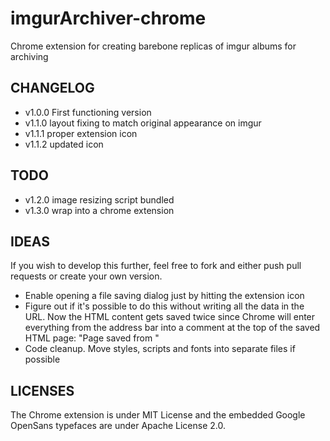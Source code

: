 # imgurArchiver-chrome

Chrome extension for creating barebone replicas of imgur albums for archiving

## CHANGELOG ##

* v1.0.0 First functioning version
* v1.1.0 layout fixing to match original appearance on imgur
* v1.1.1 proper extension icon
* v1.1.2 updated icon

## TODO ##

* v1.2.0 image resizing script bundled
* v1.3.0 wrap into a chrome extension

## IDEAS ##

If you wish to develop this further, feel free to fork and either push pull
requests or create your own version.

* Enable opening a file saving dialog just by hitting the extension icon
* Figure out if it's possible to do this without writing all the data in the
  URL. Now the HTML content gets saved twice since Chrome will enter everything
  from the address bar into a comment at the top of the saved HTML page: "Page
  saved from <URL>"
* Code cleanup. Move styles, scripts and fonts into separate files if possible

## LICENSES ##

The Chrome extension is under MIT License and the embedded Google OpenSans
typefaces are under Apache License 2.0.
